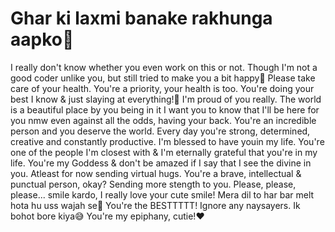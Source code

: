 # Ghar ki laxmi banake rakhunga aapko🥺
I really don't know whether you even work on this or not. 
Though I'm not a good coder unlike you, but still tried to make you a bit happy😬 
Please take care of your health. You're a priority, your health is too.
You're doing your best I know & just slaying at everything!💫
I'm proud of you really.
The world is a beautiful place by you being in it I want you to know that I'll be here for you nmw even against all the odds, having your back. 
You're an incredible person and you deserve the world. 
Every day you're strong, determined, creative and constantly productive. 
I'm blessed to have youin my life. 
You're one of the people I'm closest with & I'm eternally grateful that you're in my life. 
You're my Goddess & don't be amazed if I say that I see the divine in you. 
Atleast for now sending virtual hugs. 
You're a brave, intellectual & punctual person, okay? Sending more stength to you. 
Please, please, please... smile kardo, I really love your cute smile! Mera dil to har bar melt hota hu uss wajah se😬 
You're the BESTTTTT! Ignore any naysayers. 
Ik bohot bore kiya😅 
You're my epiphany, cutie!❤
